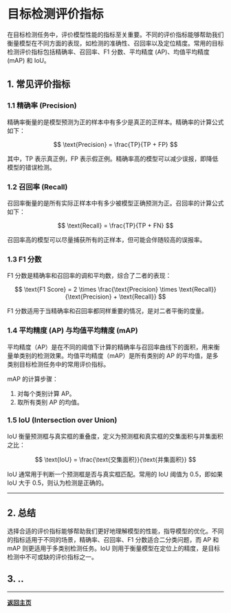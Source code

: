 # 目标检测评价指标

在目标检测任务中，评价模型性能的指标至关重要。不同的评价指标能够帮助我们衡量模型在不同方面的表现，如检测的准确性、召回率以及定位精度。常用的目标检测评价指标包括精确率、召回率、F1 分数、平均精度 (AP)、均值平均精度 (mAP) 和 IoU。

## 1. 常见评价指标

### 1.1 精确率 (Precision)

精确率衡量的是模型预测为正的样本中有多少是真正的正样本。精确率的计算公式如下：

$$
\text{Precision} = \frac{TP}{TP + FP}
$$

其中，TP 表示真正例，FP 表示假正例。精确率高的模型可以减少误报，即降低模型的错误检测。

### 1.2 召回率 (Recall)

召回率衡量的是所有实际正样本中有多少被模型正确预测为正。召回率的计算公式如下：

$$
\text{Recall} = \frac{TP}{TP + FN}
$$

召回率高的模型可以尽量捕获所有的正样本，但可能会伴随较高的误报率。

### 1.3 F1 分数

F1 分数是精确率和召回率的调和平均数，综合了二者的表现：

$$
\text{F1 Score} = 2 \times \frac{\text{Precision} \times \text{Recall}}{\text{Precision} + \text{Recall}}
$$

F1 分数适用于当精确率和召回率都同样重要的情况，是对二者平衡的度量。

### 1.4 平均精度 (AP) 与均值平均精度 (mAP)

平均精度（AP）是在不同的阈值下计算的精确率与召回率曲线下的面积，用来衡量单类别的检测效果。均值平均精度（mAP）是所有类别的 AP 的平均值，是多类别目标检测任务中的常用评价指标。

mAP 的计算步骤：
1. 对每个类别计算 AP。
2. 取所有类别 AP 的均值。

### 1.5 IoU (Intersection over Union)

IoU 衡量预测框与真实框的重叠度，定义为预测框和真实框的交集面积与并集面积之比：

$$
\text{IoU} = \frac{\text{交集面积}}{\text{并集面积}}
$$

IoU 通常用于判断一个预测框是否与真实框匹配。常用的 IoU 阈值为 0.5，即如果 IoU 大于 0.5，则认为检测是正确的。

------------------------------------------------------------

## 2. 总结

选择合适的评价指标能够帮助我们更好地理解模型的性能，指导模型的优化。不同的指标适用于不同的场景，精确率、召回率、F1 分数适合二分类问题，而 AP 和 mAP 则更适用于多类别检测任务。IoU 则用于衡量模型在定位上的精度，是目标检测中不可或缺的评价指标之一。


## 3. ..

------------------------------------------------------------

**[返回主页](../../README.md)**